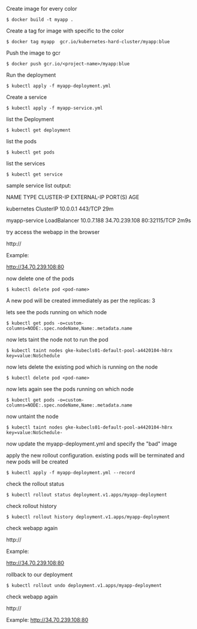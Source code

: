 Create image for every color
```
$ docker build -t myapp .
```


Create a tag for image with specific to the color
```
$ docker tag myapp  gcr.io/kubernetes-hard-cluster/myapp:blue
```

Push the image to gcr
```
$ docker push gcr.io/<project-name>/myapp:blue
```


Run the deployment 
```
$ kubectl apply -f myapp-deployment.yml
```


Create a service
```
$ kubectl apply -f myapp-service.yml
```


list the Deployment
```
$ kubectl get deployment 
```


list the pods
```
$ kubectl get pods
```


list the services
```
$ kubectl get service
```


sample service list output:

NAME            TYPE           CLUSTER-IP   EXTERNAL-IP     PORT(S)        AGE

kubernetes      ClusterIP      10.0.0.1     <none>          443/TCP        29m
  
myapp-service   LoadBalancer   10.0.7.188   34.70.239.108   80:32115/TCP   2m9s


try access the webapp in the browser

http://<LB-Service IP>


Example:

http://34.70.239.108:80


now delete one of the pods
```
$ kubectl delete pod <pod-name>
```


A new pod will be created immediately as per the replicas: 3


lets see the pods running on which node
```
$ kubectl get pods -o=custom-columns=NODE:.spec.nodeName,Name:.metadata.name
```

now lets taint the node not to run the pod
```
$ kubectl taint nodes gke-kubecls01-default-pool-a4420104-h8rx key=value:NoSchedule
```

now lets delete the existing pod which is running on the node
```
$ kubectl delete pod <pod-name>
```


now lets again see the pods running on which node
```
$ kubectl get pods -o=custom-columns=NODE:.spec.nodeName,Name:.metadata.name
```


now untaint the node
```
$ kubectl taint nodes gke-kubecls01-default-pool-a4420104-h8rx key=value:NoSchedule-
```


now update the myapp-deployment.yml and specify the "bad" image


apply the new rollout configuration. existing pods will be terminated and new pods will be created
```
$ kubectl apply -f myapp-deployment.yml --record
```


check the rollout status
```
$ kubectl rollout status deployment.v1.apps/myapp-deployment
```


check rollout history
```
$ kubectl rollout history deployment.v1.apps/myapp-deployment
```


check webapp again

http://<LB-Service IP>


Example:

http://34.70.239.108:80


rollback to our deployment
```
$ kubectl rollout undo deployment.v1.apps/myapp-deployment
```


check webapp again

http://<LB-Service IP>


Example:
http://34.70.239.108:80
